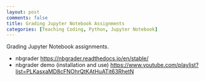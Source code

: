 ```yaml
---
layout: post
comments: false
title: Grading Jupyter Notebook Assignments
categories: [Teaching Coding, Python, Jupyter Notebook]
---
```


Grading Jupyter Notebook assignments.

- nbgrader <a href = "https://nbgrader.readthedocs.io/en/stable/" target = "_blank">https://nbgrader.readthedocs.io/en/stable/</a>
- nbgrader demo (installation and use) <a href = "https://www.youtube.com/playlist?list=PLKasxaMD8cFNOhrQtKAtHuATit63RhetN" target = "_blank">https://www.youtube.com/playlist?list=PLKasxaMD8cFNOhrQtKAtHuATit63RhetN</a>

